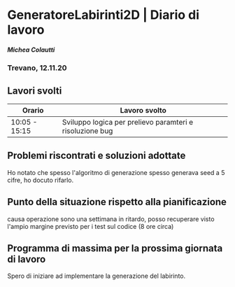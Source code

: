 # GeneratoreLabirinti2D | Diario di lavoro
##### Michea Colautti
### Trevano, 12.11.20
## Lavori svolti


|Orario        |Lavoro svolto                                           |
|--------------|--------------------------------------------------------|
|10:05 - 15:15 |Sviluppo logica per prelievo paramteri e risoluzione bug|





##  Problemi riscontrati e soluzioni adottate
Ho notato che spesso l'algoritmo di generazione spesso generava seed a 5 cifre, ho docuto rifarlo.

##  Punto della situazione rispetto alla pianificazione

causa operazione sono una settimana in ritardo, posso recuperare visto l'ampio margine previsto per i test sul codice (8 ore circa)
## Programma di massima per la prossima giornata di lavoro

Spero di iniziare ad implementare la generazione del labirinto.